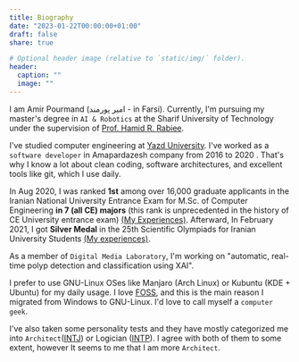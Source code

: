 ```yaml
---
title: Biography
date: "2023-01-22T00:00:00+01:00"
draft: false
share: true

# Optional header image (relative to `static/img/` folder).
header:
  caption: ""
  image: ""
---
```


I am Amir Pourmand (امیر پورمند - in Farsi). Currently, I'm pursuing my master's degree in `AI & Robotics` at the Sharif University of Technology under the supervision of [Prof. Hamid R. Rabiee](http://sharif.edu/~rabiee/).

I've studied computer engineering at [Yazd University](https://yazd.ac.ir/en). I've worked as a `software developer` in Amapardazesh company from 2016 to 2020 . That's why I know a lot about clean coding, software architectures, and excellent tools like git, which I use daily.

In Aug 2020, I was ranked **1st** among over 16,000 graduate applicants in the Iranian National University Entrance Exam for M.Sc. of Computer Engineering **in 7 (all CE) majors** (this rank is unprecedented in the history of CE University entrance exam) [(My Experiences)](https://vrgl.ir/9yfB2). Afterward, In February 2021, I got **Silver Medal** in the 25th Scientific Olympiads for Iranian University Students [(My experiences)](https://vrgl.ir/1Fdhk).

As a member of `Digital Media Laboratory`, I'm working on "automatic, real-time polyp detection and classification using XAI".

I prefer to use GNU-Linux OSes like Manjaro (Arch Linux)  or Kubuntu (KDE + Ubuntu) for my daily usage. I love [FOSS](https://en.wikipedia.org/wiki/Free_and_open-source_software), and this is the main reason I migrated from Windows to GNU-Linux. I'd love to call myself a `computer geek`.

I've also taken some personality tests and they have mostly categorized me into `Architect`([INTJ](https://www.16personalities.com/intj-personality)) or Logician ([INTP](https://www.16personalities.com/intp-personality)). I agree with both of them to some extent, however It seems to me that I am more `Architect`.  
